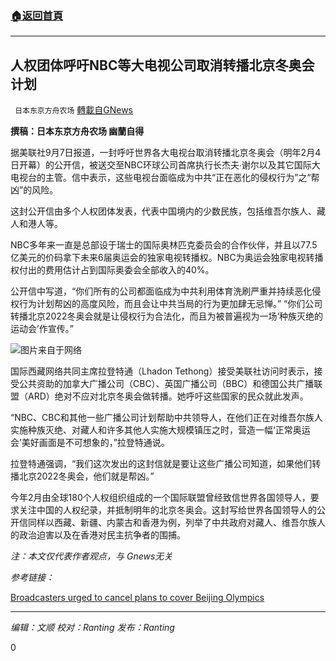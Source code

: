 ###  [:house:返回首頁](https://github.com/ourhimalayas/txt)
---


## 人权团体呼吁NBC等大电视公司取消转播北京冬奥会计划
` 日本东京方舟农场` [轉載自GNews](https://gnews.org/zh-hans/1522598/)

**撰稿：日本东京方舟农场 幽蘭自得**

据美联社9月7日报道，一封呼吁世界各大电视台取消转播北京冬奥会（明年2月4日开幕）的公开信，被送交至NBC环球公司首席执行长杰夫∙谢尔以及其它国际大电视台的主管。信中表示，这些电视台面临成为中共“正在恶化的侵权行为”之“帮凶”的风险。

这封公开信由多个人权团体发表，代表中国境内的少数民族，包括维吾尔族人、藏人和港人等。

NBC多年来一直是总部设于瑞士的国际奥林匹克委员会的合作伙伴，并且以77.5亿美元的价码拿下未来6届奥运会的独家电视转播权。NBC为奥运会独家电视转播权付出的费用估计占到国际奥委会全部收入的40%。

公开信中写道，“你们所有的公司都面临成为中共利用体育洗刷严重并持续恶化侵权行为计划帮凶的高度风险，而且会让中共当局的行为更加肆无忌惮。” “你们公司转播北京2022冬奥会就是让侵权行为合法化，而且为被普遍视为一场‘种族灭绝的运动会’作宣传。”

![](https://assets.gnews.org/wp-content/uploads/2021/09/800.jpeg)图片来自于网络

国际西藏网络共同主席拉登特通（Lhadon Tethong）接受美联社访问时表示，接受公共资助的加拿大广播公司（CBC）、英国广播公司（BBC）和德国公共广播联盟（ARD）绝对不应对北京冬奥会做转播。她呼吁这些国家的民众就此发声。

“NBC、CBC和其他一些广播公司计划帮助中共领导人，在他们正在对维吾尔族人实施种族灭绝、对藏人和许多其他人实施大规模镇压之时，营造一幅‘正常奥运会’美好画面是不可想象的，”拉登特通说。

拉登特通强调，“我们这次发出的这封信就是要让这些广播公司知道，如果他们转播北京2022冬奥会，他们就是帮凶。”

今年2月由全球180个人权组织组成的一个国际联盟曾经致信世界各国领导人，要求关注中国的人权纪录，并抵制明年的北京冬奥会。这封写给世界各国领导人的公开信同样以西藏、新疆、内蒙古和香港为例，列举了中共政府对藏人、维吾尔族人的政治迫害以及在香港对民主抗争者的围捕。

*注：本文仅代表作者观点，与 Gnews无关*

*参考链接：*

[Broadcasters urged to cancel plans to cover Beijing Olympics](https://apnews.com/article/entertainment-sports-china-beijing-hong-kong-a2b128fcdd3c0626fcf83e7e405db52c)

* * *

*编辑：文顺 校对：Ranting 发布：Ranting*

0
